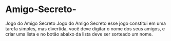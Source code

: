 # Amigo-Secreto-
Jogo do Amigo Secreto 
Jogo do Amigo Secreto esse jogo constitui em uma tarefa simples, mas divertida, você deve digitar o nome dos seus amigos, e criar uma lista e no botão abaixo da lista deve ser sorteado um nome.
